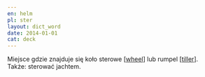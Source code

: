 ```yaml
---
en: helm
pl: ster
layout: dict_word
date: 2014-01-01
cat: deck
---
```


Miejsce gdzie znajduje się koło sterowe [[wheel](/dict/w/wheel.html)] lub rumpel [[tiller](/dict/t/tiller.html)].  
Także: sterować jachtem.